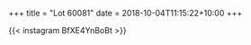 +++
title       = "Lot 60081"
date        = 2018-10-04T11:15:22+10:00
+++

{{< instagram BfXE4YnBoBt >}}